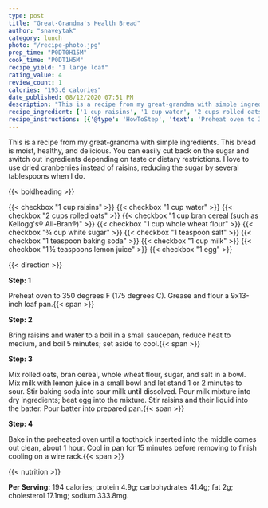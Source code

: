 ```yaml
---
type: post
title: "Great-Grandma's Health Bread"
author: "snaveytak"
category: lunch
photo: "/recipe-photo.jpg"
prep_time: "P0DT0H15M"
cook_time: "P0DT1H5M"
recipe_yield: "1 large loaf"
rating_value: 4
review_count: 1
calories: "193.6 calories"
date_published: 08/12/2020 07:51 PM
description: "This is a recipe from my great-grandma with simple ingredients. This bread is moist, healthy, and delicious. You can easily cut back on the sugar and switch out ingredients depending on taste or dietary restrictions. I love to use dried cranberries instead of raisins, reducing the sugar by several tablespoons when I do."
recipe_ingredient: ['1 cup raisins', '1 cup water', '2 cups rolled oats', "1 cup bran cereal (such as Kellogg's® All-Bran®)", '1 cup whole wheat flour', '¾ cup white sugar', '1 teaspoon salt', '1 teaspoon baking soda', '1 cup milk', '1\u2009½ teaspoons lemon juice', '1 egg']
recipe_instructions: [{'@type': 'HowToStep', 'text': 'Preheat oven to 350 degrees F (175 degrees C). Grease and flour a 9x13-inch loaf pan.\n'}, {'@type': 'HowToStep', 'text': 'Bring raisins and water to a boil in a small saucepan, reduce heat to medium, and boil 5 minutes; set aside to cool.\n'}, {'@type': 'HowToStep', 'text': 'Mix rolled oats, bran cereal, whole wheat flour, sugar, and salt in a bowl. Mix milk with lemon juice in a small bowl and let stand 1 or 2 minutes to sour. Stir baking soda into sour milk until dissolved. Pour milk mixture into dry ingredients; beat egg into the mixture. Stir raisins and their liquid into the batter. Pour batter into prepared pan.\n'}, {'@type': 'HowToStep', 'text': 'Bake in the preheated oven until a toothpick inserted into the middle comes out clean, about 1 hour. Cool in pan for 15 minutes before removing to finish cooling on a wire rack.\n'}]
---
```


This is a recipe from my great-grandma with simple ingredients. This bread is moist, healthy, and delicious. You can easily cut back on the sugar and switch out ingredients depending on taste or dietary restrictions. I love to use dried cranberries instead of raisins, reducing the sugar by several tablespoons when I do. 

{{< boldheading >}}

{{< checkbox "1 cup raisins" >}}
{{< checkbox "1 cup water" >}}
{{< checkbox "2 cups rolled oats" >}}
{{< checkbox "1 cup bran cereal (such as Kellogg's® All-Bran®)" >}}
{{< checkbox "1 cup whole wheat flour" >}}
{{< checkbox "¾ cup white sugar" >}}
{{< checkbox "1 teaspoon salt" >}}
{{< checkbox "1 teaspoon baking soda" >}}
{{< checkbox "1 cup milk" >}}
{{< checkbox "1 ½ teaspoons lemon juice" >}}
{{< checkbox "1  egg" >}}


{{< direction >}}

**Step: 1**

Preheat oven to 350 degrees F (175 degrees C). Grease and flour a 9x13-inch loaf pan.{{< span >}}

**Step: 2**

Bring raisins and water to a boil in a small saucepan, reduce heat to medium, and boil 5 minutes; set aside to cool.{{< span >}}

**Step: 3**

Mix rolled oats, bran cereal, whole wheat flour, sugar, and salt in a bowl. Mix milk with lemon juice in a small bowl and let stand 1 or 2 minutes to sour. Stir baking soda into sour milk until dissolved. Pour milk mixture into dry ingredients; beat egg into the mixture. Stir raisins and their liquid into the batter. Pour batter into prepared pan.{{< span >}}

**Step: 4**

Bake in the preheated oven until a toothpick inserted into the middle comes out clean, about 1 hour. Cool in pan for 15 minutes before removing to finish cooling on a wire rack.{{< span >}}

{{< nutrition >}}

**Per Serving:** 194 calories; protein 4.9g; carbohydrates 41.4g; fat 2g; cholesterol 17.1mg; sodium 333.8mg.